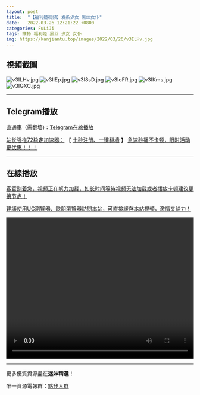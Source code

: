 ```yaml
---
layout: post
title:  "【福利姬视频】发条少女 黑丝女仆"
date:   2022-03-26 12:21:22 +0800
categories: FuLiJi
tags: 推特 福利姬 黑丝 少女 女仆
img: https://kanjiantu.top/images/2022/03/26/v3ILHv.jpg
---
```



## 視頻截圖

![v3ILHv.jpg](https://kanjiantu.top/images/2022/03/26/v3ILHv.jpg)
![v3IlEp.jpg](https://kanjiantu.top/images/2022/03/26/v3IlEp.jpg)
![v3I8sD.jpg](https://kanjiantu.top/images/2022/03/26/v3I8sD.jpg)
![v3IoFR.jpg](https://kanjiantu.top/images/2022/03/26/v3IoFR.jpg)
![v3IKms.jpg](https://kanjiantu.top/images/2022/03/26/v3IKms.jpg)
![v3IGXC.jpg](https://kanjiantu.top/images/2022/03/26/v3IGXC.jpg)

* * *
## Telegram播放

直通車（需翻墻)：[Telegram在線播放](https://t.me/mimeijingxuan/343)

<u>站长强推72稳定加速器：</u> 【 [十秒注册、一键翻墙](https://72vpn.xyz/#/register?code=mimei) 】
<u>  急速秒播不卡顿，限时活动更优惠！！！</u>
* * *
## 在線播放
<u>客官别着急，视频正在努力加载，如长时间等待视频无法加载或者播放卡顿建议更换节点！</u>

<u>建議使用UC瀏覽器、歐朋瀏覽器訪問本站，可直接緩存本站視頻，激情又給力！</u>
<center><video src="https://cdn.publer.io/uploads/videos/6247f25bdb2797357edec802/fe4b56b73f811ee222b4b9773ffd1993.mp4" width="100%" height="380px" controls="controls"></video></center>


* * *
更多優質資源盡在**迷妹精選**！

唯一資源電報群：[點我入群](https://t.me/mimeijingxuan)


